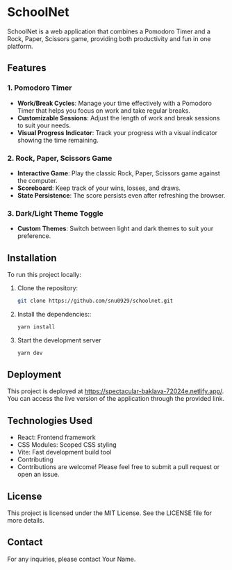 # SchoolNet

SchoolNet is a web application that combines a Pomodoro Timer and a Rock, Paper, Scissors game, providing both productivity and fun in one platform.

## Features

### 1. Pomodoro Timer
- **Work/Break Cycles**: Manage your time effectively with a Pomodoro Timer that helps you focus on work and take regular breaks.
- **Customizable Sessions**: Adjust the length of work and break sessions to suit your needs.
- **Visual Progress Indicator**: Track your progress with a visual indicator showing the time remaining.

### 2. Rock, Paper, Scissors Game
- **Interactive Game**: Play the classic Rock, Paper, Scissors game against the computer.
- **Scoreboard**: Keep track of your wins, losses, and draws.
- **State Persistence**: The score persists even after refreshing the browser.

### 3. Dark/Light Theme Toggle
- **Custom Themes**: Switch between light and dark themes to suit your preference.

## Installation

To run this project locally:

1. Clone the repository:
   ```bash
   git clone https://github.com/snu0929/schoolnet.git
2. Install the dependencies::
   ```bash
   yarn install
3. Start the development server
    ```bash
    yarn dev


## Deployment
This project is deployed at https://spectacular-baklava-72024e.netlify.app/. You can access the live version of the application through the provided link.


## Technologies Used
- React: Frontend framework
- CSS Modules: Scoped CSS styling
 - Vite: Fast development build tool
- Contributing
- Contributions are welcome! Please feel free to submit a pull request or open an issue.

## License
This project is licensed under the MIT License. See the LICENSE file for more details.

## Contact
For any inquiries, please contact Your Name.
